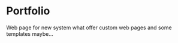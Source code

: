 Portfolio
=========
Web page for new system what offer custom web pages and some templates maybe...
